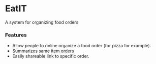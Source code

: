 # EatIT 
A system for organizing food orders

### Features
* Allow people to online organize a food order (for pizza for example). 
* Summarizes same item orders 
* Easily shareable link to specific order.